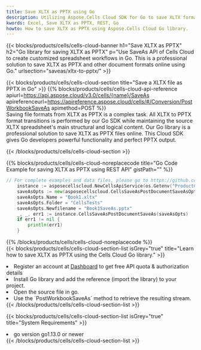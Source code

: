 ```yaml
---
title: Save XLTX as PPTX using Go 
description: Utilizing Aspose.Cells Cloud SDK for Go to save XLTX format file as PPTX format file. 
kwords: Excel, Save XLTX as PPTX, REST, Go
howto: How to save XLTX as PPTX using Aspose.Cells Cloud Go library.
---
```



{{< blocks/products/cells/cells-cloud-banner h1="Save XLTX as PPTX" h2="Go library for saving XLTX as PPTX" p="Use SaveAs API of Cells Cloud to create customized spreadsheet workflows in Go. This is a professional solution to save XLTX as PPTX and other document formats online using Go." urlsection="saveas/xltx-to-pptx/" >}}

{{< blocks/products/cells/cells-cloud-section  title="Save a XLTX file as PPTX in Go" >}}
{{% blocks/products/cells/cells-cloud-api-reference  apiurl=https://api.aspose.cloud/v3.0/cells/{name}/SaveAs  apireferenceurl=https://apireference.aspose.cloud/cells/#/Conversion/PostWorkbookSaveAs  apimethod=POST %}}
<br/>
Saving file formats from XLTX as PPTX is a complex task. All XLTX to PPTX format transitions is performed by our Go SDK while maintaining the source XLTX spreadsheet's main structural and logical content. Our Go library is a professional solution to save XLTX as PPTX files online. This Cloud SDK gives Go developers powerful functionality and perfect PPTX output.

{{< /blocks/products/cells/cells-cloud-section >}}

{{% blocks/products/cells/cells-cloud-noreplacecode title="Go Code Example for saving XLTX as PPTX using REST API" gistPath="" %}}
  
```go
// For complete examples and data files, please go to https://github.com/aspose-cells-cloud/aspose-cells-cloud-go/
    instance := asposecellscloud.NewCellsApiService(os.Getenv("ProductClientId"), os.Getenv("ProductClientSecret"))
    saveAsOpts := new(asposecellscloud.CellsSaveAsPostDocumentSaveAsOpts)
    saveAsOpts.Name = "Book1.xltx"
    saveAsOpts.Folder = "CellsTests"
    saveAsOpts.Newfilename = "Book1SaveAs.pptx"
    _, _, err1 := instance.CellsSaveAsPostDocumentSaveAs(saveAsOpts)
    if err1 != nil {
	    println(err1)
    }
```
  
{{% /blocks/products/cells/cells-cloud-noreplacecode  %}}
<br/>
{{< blocks/products/cells/cells-cloud-section-list isGrey="true"  title="Learn how to save XLTX as PPTX using the Cells Cloud Go library." >}}
<li>Register an account at <a href="https://dashboard.aspose.cloud/">Dashboard</a> to get free API quota & authorization details</li>
<li>Install Go library and add the reference (import the library) to your project.</li>
<li>Open the source file in go.</li>
<li>Use the `PostWorkbookSaveAs` method to retrieve the resulting stream.</li>
{{< /blocks/products/cells/cells-cloud-section-list >}}

{{< blocks/products/cells/cells-cloud-section-list isGrey="true"  title="System Requirements" >}}
<li>go version go1.13.0 or newer</li>
{{< /blocks/products/cells/cells-cloud-section-list >}}
